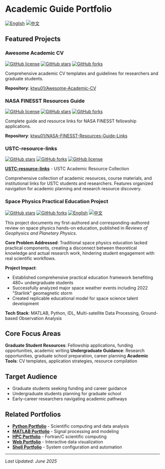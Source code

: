 # Academic Guide Portfolio

[![English](https://img.shields.io/badge/lang-English-blue.svg)](README.md)
[![中文](https://img.shields.io/badge/lang-中文-brown.svg)](README.CN.md)

## Featured Projects

### Awesome Academic CV
[![GitHub license](https://img.shields.io/github/license/ktwu01/Awesome-Academic-CV?color=blue)](https://github.com/ktwu01/Awesome-Academic-CV/blob/master/LICENSE)
[![GitHub stars](https://img.shields.io/github/stars/ktwu01/Awesome-Academic-CV)](https://github.com/ktwu01/Awesome-Academic-CV)
[![GitHub forks](https://img.shields.io/github/forks/ktwu01/Awesome-Academic-CV)](https://github.com/ktwu01/Awesome-Academic-CV/fork)

Comprehensive academic CV templates and guidelines for researchers and graduate students.

**Repository**: [ktwu01/Awesome-Academic-CV](https://github.com/ktwu01/Awesome-Academic-CV)

### NASA FINESST Resources Guide
[![GitHub license](https://img.shields.io/github/license/ktwu01/NASA-FINESST-Resources-Guide-Links?color=blue)](https://github.com/ktwu01/NASA-FINESST-Resources-Guide-Links/blob/master/LICENSE)
[![GitHub stars](https://img.shields.io/github/stars/ktwu01/NASA-FINESST-Resources-Guide-Links)](https://github.com/ktwu01/NASA-FINESST-Resources-Guide-Links)
[![GitHub forks](https://img.shields.io/github/forks/ktwu01/NASA-FINESST-Resources-Guide-Links)](https://github.com/ktwu01/NASA-FINESST-Resources-Guide-Links/fork)

Complete guide and resource links for NASA FINESST fellowship applications.

**Repository**: [ktwu01/NASA-FINESST-Resources-Guide-Links](https://github.com/ktwu01/NASA-FINESST-Resources-Guide-Links)

### USTC-resource-links
[![GitHub stars](https://img.shields.io/github/stars/ktwu01/USTC-resource-links)](https://github.com/ktwu01/USTC-resource-links)
[![GitHub forks](https://img.shields.io/github/forks/ktwu01/USTC-resource-links)](https://github.com/ktwu01/USTC-resource-links/fork)
[![GitHub license](https://img.shields.io/github/license/ktwu01/USTC-resource-links)](https://github.com/ktwu01/USTC-resource-links/blob/master/LICENSE)

**[USTC-resource-links](https://github.com/ktwu01/USTC-resource-links)** - USTC Academic Resource Collection

Comprehensive collection of academic resources, course materials, and institutional links for USTC students and researchers. Features organized navigation for academic planning and research resource discovery.

### Space Physics Practical Education Project

[![GitHub stars](https://img.shields.io/github/stars/ktwu01/space-education-2022)](https://github.com/ktwu01/space-education-2022)
[![GitHub forks](https://img.shields.io/github/forks/ktwu01/space-education-2022)](https://github.com/ktwu01/space-education-2022/fork)
[![English](https://img.shields.io/badge/lang-English-blue.svg)](README.md)
[![中文](https://img.shields.io/badge/lang-中文-red.svg)](README.CN.md)

This project documents my first-authored and corresponding-authored review on space physics hands-on education, published in *Reviews of Geophysics and Planetary Physics*.

**Core Problem Addressed**: Traditional space physics education lacked practical components, creating a disconnect between theoretical knowledge and actual research work, hindering student engagement with real scientific workflows.

**Project Impact**:
- Established comprehensive practical education framework benefiting 480+ undergraduate students
- Successfully analyzed major space weather events including 2022 "Starlink" geomagnetic storm
- Created replicable educational model for space science talent development

**Tech Stack**: MATLAB, Python, IDL, Multi-satellite Data Processing, Ground-based Observation Analysis

## Core Focus Areas

**Graduate Student Resources**: Fellowship applications, funding opportunities, academic writing
**Undergraduate Guidance**: Research opportunities, graduate school preparation, career planning
**Academic Tools**: CV templates, application strategies, resource compilation

## Target Audience

- Graduate students seeking funding and career guidance
- Undergraduate students planning for graduate school
- Early-career researchers navigating academic pathways

## Related Portfolios

- **[Python Portfolio](../python/)** - Scientific computing and data analysis
- **[MATLAB Portfolio](../matlab/)** - Signal processing and modeling
- **[HPC Portfolio](../hpc/)** - Fortran/C scientific computing
- **[Web Portfolio](../web/)** - Interactive data visualization
- **[Shell Portfolio](../shell/)** - System configuration and automation


---

*Last Updated: June 2025*